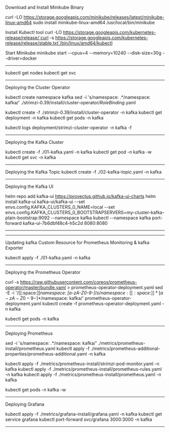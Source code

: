 

Download and Install Minikube Binary

curl -LO https://storage.googleapis.com/minikube/releases/latest/minikube-linux-amd64
sudo install minikube-linux-amd64 /usr/local/bin/minikube

Install Kubectl tool
curl -LO https://storage.googleapis.com/kubernetes-release/release/`curl -s https://storage.googleapis.com/kubernetes-release/release/stable.txt`/bin/linux/amd64/kubectl

Start Minikube
minikube start --cpus=4 --memory=10240 --disk-size=30g --driver=docker

--------------------------------------------------------------------------------

kubectl get nodes
kubectl get svc

--------------------------------------------------------------------------------

Deploying the Cluster Operator

kubectl create namespace kafka
sed -i 's/namespace: .*/namespace: kafka/' ./strimzi-0.39/install/cluster-operator/*RoleBinding*.yaml

kubectl create -f ./strimzi-0.39/install/cluster-operator -n kafka
kubectl get deployment -n kafka
kubectl get pods -n kafka

kubectl logs deployment/strimzi-cluster-operator -n kafka -f

--------------------------------------------------------------------------------


Deploying the Kafka Cluster

kubectl create -f ./01-kafka.yaml -n kafka
kubectl get pod -n kafka -w
kubectl get svc -n kafka

--------------------------------------------------------------------------------

Deploying the Kafka Topic
kubectl create -f ./02-kafka-topic.yaml -n kafka

--------------------------------------------------------------------------------

Deploying the Kafka UI

helm repo add kafka-ui https://provectus.github.io/kafka-ui-charts
helm install kafka-ui kafka-ui/kafka-ui --set envs.config.KAFKA_CLUSTERS_0_NAME=local --set envs.config.KAFKA_CLUSTERS_0_BOOTSTRAPSERVERS=my-cluster-kafka-plain-bootstrap:9092 --namespace kafka
kubectl --namespace kafka port-forward kafka-ui-7b6dbf48c4-h5c2d 8080:8080

--------------------------------------------------------------------------------

--------------------------------------------------------------------------------

Updating kafka Custom Resource for Prometheus Monitoring & kafka Exporter

kubectl apply -f ./01-kafka.yaml -n kafka

--------------------------------------------------------------------------------

Deploying the Prometheus Operator


curl -s https://raw.githubusercontent.com/coreos/prometheus-operator/master/bundle.yaml > prometheus-operator-deployment.yaml
sed -E -i '/[[:space:]]*namespace: [a-zA-Z0-9-]*$/s/namespace:[[:space:]]*[a-zA-Z0-9-]*$/namespace: kafka/' prometheus-operator-deployment.yaml
kubectl create -f prometheus-operator-deployment.yaml -n kafka

kubectl get pods -n kafka

--------------------------------------------------------------------------------

Deploying Prometheus

sed -i 's/namespace: .*/namespace: kafka/' ./metrics/prometheus-install/prometheus.yaml
kubectl apply -f ./metrics/prometheus-additional-properties/prometheus-additional.yaml -n kafka

kubectl apply -f ./metrics/prometheus-install/strimzi-pod-monitor.yaml -n kafka
kubectl apply -f ./metrics/prometheus-install/prometheus-rules.yaml -n kafka
kubectl apply -f ./metrics/prometheus-install/prometheus.yaml -n kafka

kubectl get pods -n kafka -w

--------------------------------------------------------------------------------

Deploying Grafana

kubectl apply -f ./metrics/grafana-install/grafana.yaml -n kafka
kubectl get service grafana
kubectl port-forward svc/grafana 3000:3000 -n kafka

--------------------------------------------------------------------------------